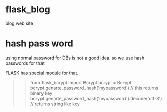# flask_blog
blog web site

# hash pass word
using normal password for DBs is not a good idea.
so we use hash passwords for that

FLASK has special module for that.
>> from flask_bcrypt import Bcrypt
>> bcrypt = Bcrypt
>> bcrypt.genarte_password_hash('mypassword') // this returns binary key
>> bcrypt.genarte_password_hash('mypassword').decode('utf-8') // returns string like key
